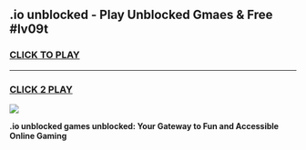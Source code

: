 
## .io unblocked - Play Unblocked Gmaes & Free #lv09t
<h3>
<a href="https://news.freeplayer.one?title=.io_unblocked&ref=26F">CLICK TO PLAY</a></h3>
<hr>

<h3>
<a href="https://news.freeplayer.one?title=.io_unblocked&ref=26F">CLICK 2 PLAY</a>
  
</h3>

<a href="https://news.freeplayer.one?title=.io_unblocked&ref=26F/"><img src="https://clearcache.store/games.png"></a>


**.io unblocked games unblocked: Your Gateway to Fun and Accessible Online Gaming**
